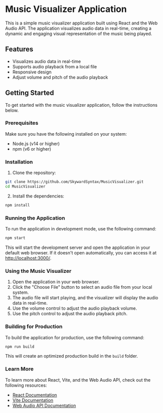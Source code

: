 # Music Visualizer Application

This is a simple music visualizer application built using React and the Web Audio API. The application visualizes audio data in real-time, creating a dynamic and engaging visual representation of the music being played.

## Features

- Visualizes audio data in real-time
- Supports audio playback from a local file
- Responsive design
- Adjust volume and pitch of the audio playback

## Getting Started

To get started with the music visualizer application, follow the instructions below.

### Prerequisites

Make sure you have the following installed on your system:

- Node.js (v14 or higher)
- npm (v6 or higher)

### Installation

1. Clone the repository:

```bash
git clone https://github.com/SkywardSyntax/MusicVisualizer.git
cd MusicVisualizer
```

2. Install the dependencies:

```bash
npm install
```

### Running the Application

To run the application in development mode, use the following command:

```bash
npm start
```

This will start the development server and open the application in your default web browser. If it doesn't open automatically, you can access it at [http://localhost:3000/](http://localhost:3000/).

### Using the Music Visualizer

1. Open the application in your web browser.
2. Click the "Choose File" button to select an audio file from your local system.
3. The audio file will start playing, and the visualizer will display the audio data in real-time.
4. Use the volume control to adjust the audio playback volume.
5. Use the pitch control to adjust the audio playback pitch.

### Building for Production

To build the application for production, use the following command:

```bash
npm run build
```

This will create an optimized production build in the `build` folder.

### Learn More

To learn more about React, Vite, and the Web Audio API, check out the following resources:

- [React Documentation](https://reactjs.org/)
- [Vite Documentation](https://vitejs.dev/)
- [Web Audio API Documentation](https://developer.mozilla.org/en-US/docs/Web/API/Web_Audio_API)
